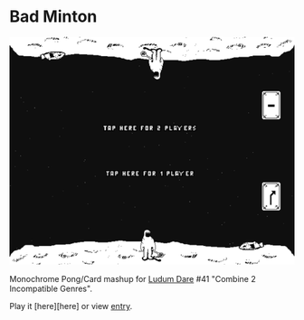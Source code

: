 # Bad Minton

<img src="https://raw.githubusercontent.com/markusfisch/BadMinton/gh-pages/screenshot.png" alt="screenshot"/>

Monochrome Pong/Card mashup for [Ludum Dare][ldjam] #41
"Combine 2 Incompatible Genres".

Play it [here][here] or view [entry][entry].

[ldjam]: http://ldjam.com
[post]: http://hhsw.de/sites/ld41/
[entry]: https://ldjam.com/events/ludum-dare/41/bad-minton
